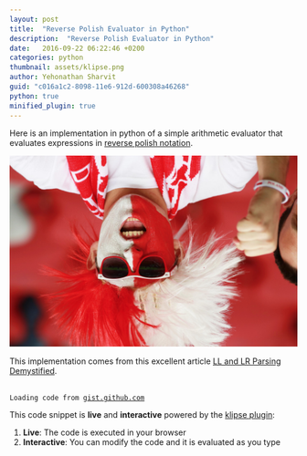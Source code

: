 ```yaml
---
layout: post
title:  "Reverse Polish Evaluator in Python"
description:  "Reverse Polish Evaluator in Python"
date:   2016-09-22 06:22:46 +0200
categories: python
thumbnail: assets/klipse.png
author: Yehonathan Sharvit
guid: "c016a1c2-8098-11e6-912d-600308a46268"
python: true
minified_plugin: true
---
```



Here is an implementation in python of a simple arithmetic evaluator that evaluates expressions in [reverse polish notation](https://en.wikipedia.org/wiki/Reverse_Polish_notation).


![reverse](/assets/reverse_polish.jpg)


This implementation comes from this excellent article [LL and LR Parsing Demystified](http://blog.reverberate.org/2013/07/ll-and-lr-parsing-demystified.html).


<pre><code class="language-klipse-python" data-gist-id="viebel/3d0f146484989b0c5afc29e53e3e9f2c">
Loading code from <a href="">gist.github.com</a></code></pre>

This code snippet is **live** and **interactive** powered by the [klipse plugin](https://github.com/viebel/klipse):

1. **Live**: The code is executed in your browser
2. **Interactive**: You can modify the code and it is evaluated as you type


